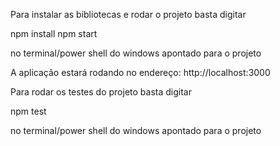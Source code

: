 Para instalar as bibliotecas e rodar o projeto basta digitar

npm install
npm start

no terminal/power shell do windows apontado para o projeto

A aplicação estará rodando no endereço: http://localhost:3000

Para rodar os testes do projeto basta digitar

npm test

no terminal/power shell do windows apontado para o projeto
